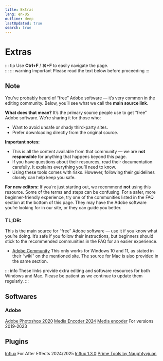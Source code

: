 ```yaml
---
title: Extras
lang: en-US
outline: deep
lastUpdated: true
search: true
---
```

# Extras
::: tip
Use **Ctrl+F** / **⌘+F** to easily navigate the page.  
:::
::: warning Important
Please read the text below before proceeding
:::

## Note

You’ve probably heard of “free” Adobe software — it’s very common in the editing community. Below, you’ll see what we call the **main source link**.  

**What does that mean?**
It’s the primary source people use to get “free” Adobe software. We’re sharing it for those who:  
- Want to avoid unsafe or shady third-party sites.
- Prefer downloading directly from the original source.

**Important notes:**
- This is all the content available from that community — we are **not responsible** for anything that happens beyond this page.
- If you have questions about their resources, read their documentation carefully. It explains everything you’ll need to know.
- Using these tools comes with risks. However, following their guidelines closely can help keep you safe.

**For new editors:**
If you’re just starting out, we recommend **not** using this resource. Some of the terms and steps can be confusing. For a safer, more beginner-friendly experience, try one of the communities listed in the FAQ section at the bottom of this page. They may have the Adobe software you’re looking for in our site, or they can guide you better.

### **TL;DR:**
This is the main source for “free” Adobe software — use it if you know what you’re doing. It’s safe if you follow their instructions, but beginners should stick to the recommended communities in the FAQ for an easier experience.

- [Adobe Community](https://lemmy.dbzer0.com/c/GenP) This only works for Windows 10 and 11, as stated in their “wiki” on the mentioned site. The source for Mac is also provided in the same section.

::: info
These links provide extra editing and software resources for both Windows and Mac. Please be patient as we continue to update them regularly.
:::

## Softwares

### Adobe

[Adobe Photoshop 2020](https://drive.google.com/file/d/1jsySlrNRn0G8cCT6KS0E-zXYWKa-vktw/view?usp=share_link)
[Media Encoder 2024](https://drive.google.com/file/d/1eJaMQRXtMWb_Gd43m11TfVY-y6yBYGCS/view?usp=drive_link)
[Media encoder](https://drive.google.com/drive/folders/1_SyUVlo8zQ5ZD3pbGkQVrAI1lJq-rKDW) For versions 2019-2023

## Plugins

[Influx](https://www.mediafire.com/file/jdel2679cfk4fps/Influx_v1.4.2_(For_AE_2024_and_2025).rar/file) For After Effects 2024/2025
[Influx 1.3.0](https://drive.google.com/drive/folders/1hPRDLTyoE4GOl6X3CVlwlGh_Mn_6syJb?usp=drive_link)
[Prime Tools by Naughtyyjuan](https://www.mediafire.com/folder/kg1fjc57gp4sj/PrimeTools_By_Naughtyyjuan)

